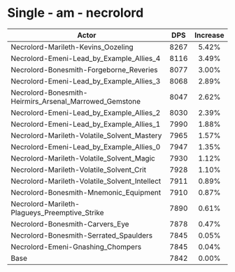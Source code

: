 # Single - am - necrolord
| Actor | DPS | Increase |
|---|:---:|:---:|
|Necrolord-Marileth-Kevins_Oozeling|8267|5.42%|
|Necrolord-Emeni-Lead_by_Example_Allies_4|8116|3.49%|
|Necrolord-Bonesmith-Forgeborne_Reveries|8077|3.00%|
|Necrolord-Emeni-Lead_by_Example_Allies_3|8068|2.89%|
|Necrolord-Bonesmith-Heirmirs_Arsenal_Marrowed_Gemstone|8047|2.62%|
|Necrolord-Emeni-Lead_by_Example_Allies_2|8030|2.39%|
|Necrolord-Emeni-Lead_by_Example_Allies_1|7990|1.88%|
|Necrolord-Marileth-Volatile_Solvent_Mastery|7965|1.57%|
|Necrolord-Emeni-Lead_by_Example_Allies_0|7947|1.35%|
|Necrolord-Marileth-Volatile_Solvent_Magic|7930|1.12%|
|Necrolord-Marileth-Volatile_Solvent_Crit|7928|1.10%|
|Necrolord-Marileth-Volatile_Solvent_Intellect|7911|0.89%|
|Necrolord-Bonesmith-Mnemonic_Equipment|7910|0.87%|
|Necrolord-Marileth-Plagueys_Preemptive_Strike|7890|0.61%|
|Necrolord-Bonesmith-Carvers_Eye|7878|0.47%|
|Necrolord-Bonesmith-Serrated_Spaulders|7845|0.05%|
|Necrolord-Emeni-Gnashing_Chompers|7845|0.04%|
|Base|7842|0.00%|
